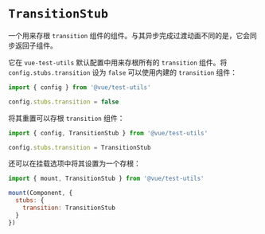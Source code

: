 # `TransitionStub`

一个用来存根 `transition` 组件的组件。与其异步完成过渡动画不同的是，它会同步返回子组件。

它在 `vue-test-utils` 默认配置中用来存根所有的 `transition` 组件。将 `config.stubs.transition` 设为 `false` 可以使用内建的 `transition` 组件：


```js
import { config } from '@vue/test-utils'

config.stubs.transition = false
```

将其重置可以存根 `transition` 组件：

```js
import { config, TransitionStub } from '@vue/test-utils'

config.stubs.transition = TransitionStub
```

还可以在挂载选项中将其设置为一个存根：

```js
import { mount, TransitionStub } from '@vue/test-utils'

mount(Component, {
  stubs: {
    transition: TransitionStub
  }
})
```
